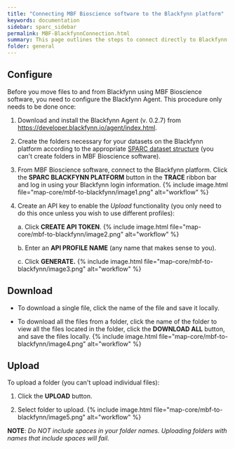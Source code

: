 ```yaml
---
title: "Connecting MBF Bioscience software to the Blackfynn platform"
keywords: documentation
sidebar: sparc_sidebar
permalink: MBF-BlackfynnConnection.html
summary: This page outlines the steps to connect directly to Blackfynn in MBF Bioscience software to upload and download data folders (if you have an internet connection).
folder: general
---
```


## Configure

Before you move files to and from Blackfynn using MBF Bioscience
software, you need to configure the Blackfynn Agent. This procedure only
needs to be done once:

1.  Download and install the Blackfynn Agent (v. 0.2.7) from <https://developer.blackfynn.io/agent/index.html>.

2.  Create the folders necessary for your datasets on the Blackfynn platform according to the appropriate [SPARC dataset structure](https://docs.google.com/presentation/d/1EQPn1FmANpPsFt3CguU-JOQVMMlJsNXluQAK_gb2qVg/edit#slide=id.p1) (you can't create folders in MBF Bioscience software).

3.  From MBF Bioscience software, connect to the Blackfynn platform. Click the **SPARC BLACKFYNN PLATFORM** button in the **TRACE** ribbon bar and log in using your Blackfynn login information. {% include image.html file="map-core/mbf-to-blackfynn/image1.png" alt="workflow" %} 

4.  Create an API key to enable the *Upload* functionality (you only need to do this once unless you wish to use different profiles):

    a.  Click **CREATE API TOKEN**. {% include image.html file="map-core/mbf-to-blackfynn/image2.png" alt="workflow" %} 

    b.  Enter an **API PROFILE NAME** (any name that makes sense to you).

    c.  Click **GENERATE.** {% include image.html file="map-core/mbf-to-blackfynn/image3.png" alt="workflow" %} 

## Download

-   To download a single file, click the name of the file and save it locally.

-   To download all the files from a folder, click the name of the folder to view all the files located in the folder, click the **DOWNLOAD ALL** button, and save the files locally. {% include image.html file="map-core/mbf-to-blackfynn/image4.png" alt="workflow" %}

## Upload

To upload a folder (you can't upload individual files):

1.  Click the **UPLOAD** button.

2.  Select folder to upload. {% include image.html file="map-core/mbf-to-blackfynn/image5.png" alt="workflow" %}

**NOTE**: *Do NOT include spaces in your folder names. Uploading folders with names that include spaces will fail.*
